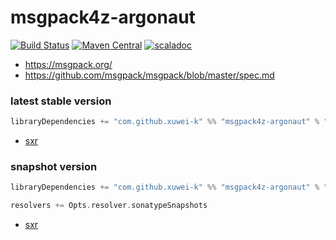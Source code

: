 # msgpack4z-argonaut

[![Build Status](https://secure.travis-ci.org/msgpack4z/msgpack4z-argonaut.png?branch=master)](http://travis-ci.org/msgpack4z/msgpack4z-argonaut)
[![Maven Central](https://maven-badges.herokuapp.com/maven-central/com.github.xuwei-k/msgpack4z-argonaut_2.12/badge.svg)](https://maven-badges.herokuapp.com/maven-central/com.github.xuwei-k/msgpack4z-argonaut_2.12)
[![scaladoc](https://javadoc-badge.appspot.com/com.github.xuwei-k/msgpack4z-argonaut_2.12.svg?label=scaladoc)](https://javadoc-badge.appspot.com/com.github.xuwei-k/msgpack4z-argonaut_2.12/msgpack4z/index.html?javadocio=true)

- <https://msgpack.org/>
- <https://github.com/msgpack/msgpack/blob/master/spec.md>

### latest stable version

```scala
libraryDependencies += "com.github.xuwei-k" %% "msgpack4z-argonaut" % "0.5.3"
```

- [sxr](https://oss.sonatype.org/service/local/repositories/releases/archive/com/github/xuwei-k/msgpack4z-argonaut_2.11/0.5.3/msgpack4z-argonaut_2.11-0.5.3-sxr.jar/!/index.html)

### snapshot version

```scala
libraryDependencies += "com.github.xuwei-k" %% "msgpack4z-argonaut" % "0.5.3-SNAPSHOT"

resolvers += Opts.resolver.sonatypeSnapshots
```

- [sxr](https://oss.sonatype.org/service/local/repositories/snapshots/archive/com/github/xuwei-k/msgpack4z-argonaut_2.11/0.5.3-SNAPSHOT/msgpack4z-argonaut_2.11-0.5.3-SNAPSHOT-sxr.jar/!/index.html)
